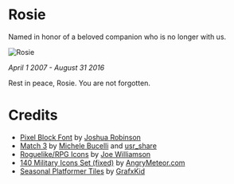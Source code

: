 # Rosie

Named in honor of a beloved companion who is no longer with us.

![Rosie](https://jessetg.github.io/images/blog/rosie.jpg)

*April 1 2007 - August 31 2016*

Rest in peace, Rosie.  You are not forgotten.

# Credits

- [Pixel Block Font](http://opengameart.org/content/pixel-block-font) by [Joshua Robinson](http://j-robotson.tumblr.com/)
- [Match 3](http://opengameart.org/content/match-3) by [Michele Bucelli](http://opengameart.org/users/buch) and [usr_share](http://opengameart.org/users/usrshare)
- [Roguelike/RPG Icons](http://opengameart.org/content/roguelikerpg-icons) by [Joe Williamson](http://joecreates.co.uk/)
- [140 Military Icons Set (fixed)](http://opengameart.org/content/140-military-icons-set-fixed) by [AngryMeteor.com](http://angrymeteor.com/2012/01/31/the-meteor-vault-vol-1/)
- [Seasonal Platformer Tiles](http://opengameart.org/content/seasonal-platformer-tiles) by [GrafxKid](http://grafxkid.tumblr.com/)